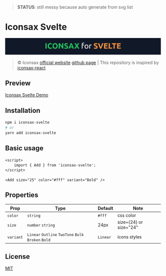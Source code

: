 > **STATUS**: still messy because auto generate from svg list

# Iconsax Svelte

![iconsax-svelte](./iconsax-svelte.png)

> &copy; Iconsax [official website](https://iconsax.io) [github page](https://github.com/lusaxweb/iconsax) | This repository is inspired by [iconsax-react](https://iconsax-react.pages.dev/)

## Preview

[Iconsax Svelte Demo](https://iconsax-svelte.vercel.app/)

## Installation

```bash
npm i iconsax-svelte
# or
yarn add iconsax-svelte
```

## Basic usage

```svelte
<script>
	import { Add } from 'iconsax-svelte';
</script>

<Add size="25" color="#fff" variant="Bold" />
```

## Properties

| Prop      | Type                                                | Default  | Note                   |
| --------- | --------------------------------------------------- | -------- | ---------------------- |
| `color`   | `string`                                            | `#fff`   | css color              |
| `size`    | `number` `string`                                   | 24px     | size={24} or size="24" |
| `variant` | `Linear` `Outline` `TwoTone` `Bulk` `Broken` `Bold` | `Linear` | icons styles           |

## License

[MIT](LICENSE)

